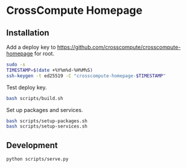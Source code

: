# CrossCompute Homepage

## Installation

Add a deploy key to https://github.com/crosscompute/crosscompute-homepage for root.

```bash
sudo -s
TIMESTAMP=$(date +%Y%m%d-%H%M%S)
ssh-keygen -t ed25519 -C "crosscompute-homepage-$TIMESTAMP"
```

Test deploy key.

```bash
bash scripts/build.sh
```

Set up packages and services.

```bash
bash scripts/setup-packages.sh
bash scripts/setup-services.sh
```

## Development

```bash
python scripts/serve.py
```

